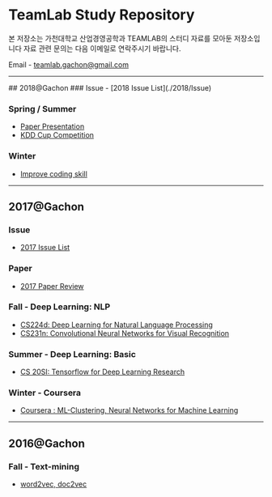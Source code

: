 # TeamLab Study Repository

본 저장소는 가천대학교 산업경영공학과 TEAMLAB의 스터디 자료를 모아둔 저장소입니다
자료 관련 문의는 다음 이메일로 연락주시기 바랍니다.

Email - teamlab.gachon@gmail.com
<hr>
## 2018@Gachon
### Issue
- [2018 Issue List](./2018/Issue)

### Spring / Summer
- [Paper Presentation](./2018/Paper_presentation)
- [KDD Cup Competition](./2018/KDD_Cup)

### Winter
- [Improve coding skill](./2018/CodingInterview)

<hr>

## 2017@Gachon
### Issue
- [2017 Issue List](./2017/Issue)

### Paper
- [2017 Paper Review](./2017/paper)

### Fall - Deep Learning: NLP
- [CS224d: Deep Learning for Natural Language Processing](./2017/CS224d)
- [CS231n: Convolutional Neural Networks for Visual  Recognition](./2017/CS231n)

### Summer - Deep Learning: Basic
- [CS 20SI: Tensorflow for Deep Learning Research](2017/CS_20SI)

### Winter - Coursera
- [Coursera : ML-Clustering, Neural Networks for Machine Learning](./2017/coursera)

<hr>

## 2016@Gachon

### Fall - Text-mining
- [word2vec, doc2vec](./2016)
